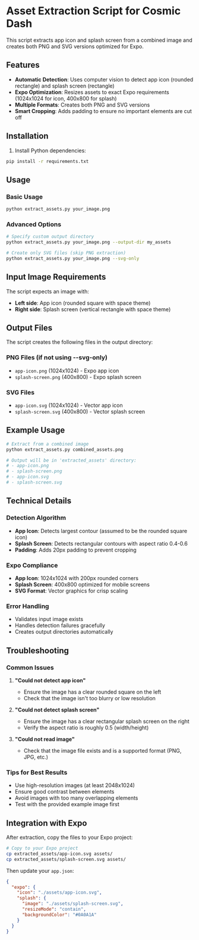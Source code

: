 # Asset Extraction Script for Cosmic Dash

This script extracts app icon and splash screen from a combined image and creates both PNG and SVG versions optimized for Expo.

## Features

- **Automatic Detection**: Uses computer vision to detect app icon (rounded rectangle) and splash screen (rectangle)
- **Expo Optimization**: Resizes assets to exact Expo requirements (1024x1024 for icon, 400x800 for splash)
- **Multiple Formats**: Creates both PNG and SVG versions
- **Smart Cropping**: Adds padding to ensure no important elements are cut off

## Installation

1. Install Python dependencies:
```bash
pip install -r requirements.txt
```

## Usage

### Basic Usage
```bash
python extract_assets.py your_image.png
```

### Advanced Options
```bash
# Specify custom output directory
python extract_assets.py your_image.png --output-dir my_assets

# Create only SVG files (skip PNG extraction)
python extract_assets.py your_image.png --svg-only
```

## Input Image Requirements

The script expects an image with:
- **Left side**: App icon (rounded square with space theme)
- **Right side**: Splash screen (vertical rectangle with space theme)

## Output Files

The script creates the following files in the output directory:

### PNG Files (if not using --svg-only)
- `app-icon.png` (1024x1024) - Expo app icon
- `splash-screen.png` (400x800) - Expo splash screen

### SVG Files
- `app-icon.svg` (1024x1024) - Vector app icon
- `splash-screen.svg` (400x800) - Vector splash screen

## Example Usage

```bash
# Extract from a combined image
python extract_assets.py combined_assets.png

# Output will be in 'extracted_assets' directory:
# - app-icon.png
# - splash-screen.png  
# - app-icon.svg
# - splash-screen.svg
```

## Technical Details

### Detection Algorithm
- **App Icon**: Detects largest contour (assumed to be the rounded square icon)
- **Splash Screen**: Detects rectangular contours with aspect ratio 0.4-0.6
- **Padding**: Adds 20px padding to prevent cropping

### Expo Compliance
- **App Icon**: 1024x1024 with 200px rounded corners
- **Splash Screen**: 400x800 optimized for mobile screens
- **SVG Format**: Vector graphics for crisp scaling

### Error Handling
- Validates input image exists
- Handles detection failures gracefully
- Creates output directories automatically

## Troubleshooting

### Common Issues

1. **"Could not detect app icon"**
   - Ensure the image has a clear rounded square on the left
   - Check that the image isn't too blurry or low resolution

2. **"Could not detect splash screen"**
   - Ensure the image has a clear rectangular splash screen on the right
   - Verify the aspect ratio is roughly 0.5 (width/height)

3. **"Could not read image"**
   - Check that the image file exists and is a supported format (PNG, JPG, etc.)

### Tips for Best Results

- Use high-resolution images (at least 2048x1024)
- Ensure good contrast between elements
- Avoid images with too many overlapping elements
- Test with the provided example image first

## Integration with Expo

After extraction, copy the files to your Expo project:

```bash
# Copy to your Expo project
cp extracted_assets/app-icon.svg assets/
cp extracted_assets/splash-screen.svg assets/
```

Then update your `app.json`:

```json
{
  "expo": {
    "icon": "./assets/app-icon.svg",
    "splash": {
      "image": "./assets/splash-screen.svg",
      "resizeMode": "contain",
      "backgroundColor": "#0A0A1A"
    }
  }
}
``` 